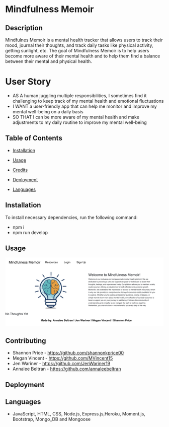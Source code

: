 # Mindfulness Memoir

## Description
Mindfulnes Memoir is a mental health tracker that allows users to track their mood, journal their thoughts, and track daily tasks like physical activity, getting sunlight, etc. The goal of Mindfulness Memoir is to help users become more aware of their mental health and to help them find a balance between their mental and physical health.

# User Story

* AS A human juggling multiple responsibilities, I sometimes find it challenging to keep track of my mental health and emotional fluctuations
* I WANT a user-friendly app that can help me monitor and improve my mental well-being on a daily basis
* SO THAT I can be more aware of my mental health and make adjustments to my daily routine to improve my mental well-being

## Table of Contents
* [Installation](#installation)

* [Usage](#usage)

* [Credits](#credits)

* [Deployment](#deployment)

* [Languages](#languages)

## Installation
To install necessary dependencies, run the following command:

* npm i
* npm run develop

## Usage
![alt text](./client/images/Mindful.png) 
<!-- this is where the screenshot of the image will be at -->

## Contributing

* Shannon Price - https://github.com/shannonkprice00
* Megan Vincent - https://github.com/MVincent15
* Jen Wariner - https://github.com/JenWariner19
* Annalee Beltran - https://github.com/annaleebeltran


## Deployment
<!-- this is where the deplyment link will go --> 

## Languages
* JavaScript, HTML, CSS, Node.js, Express.js,Heroku, Moment.js, Bootstrap, Mongo_DB and Mongoose






